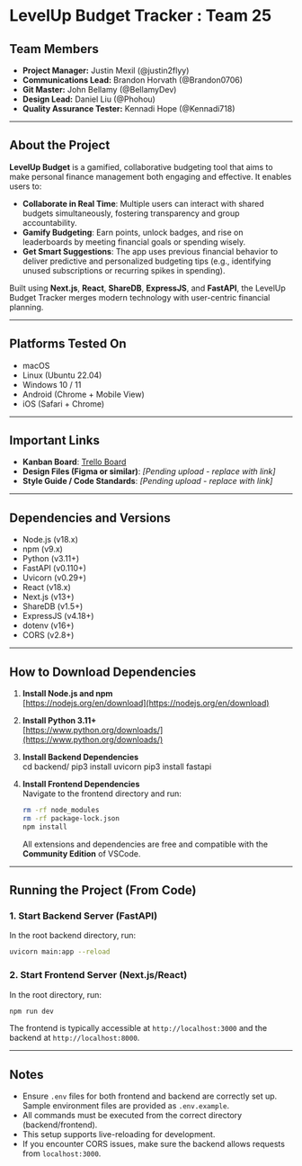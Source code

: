 # LevelUp Budget Tracker : Team 25

## Team Members

- **Project Manager:** Justin Mexil (@justin2flyy)  
- **Communications Lead:** Brandon Horvath (@Brandon0706)  
- **Git Master:** John Bellamy (@BellamyDev)  
- **Design Lead:** Daniel Liu (@Phohou)  
- **Quality Assurance Tester:** Kennadi Hope (@Kennadi718)

---

## About the Project

**LevelUp Budget** is a gamified, collaborative budgeting tool that aims to make personal finance management both engaging and effective. It enables users to:

- **Collaborate in Real Time**: Multiple users can interact with shared budgets simultaneously, fostering transparency and group accountability.
- **Gamify Budgeting**: Earn points, unlock badges, and rise on leaderboards by meeting financial goals or spending wisely.
- **Get Smart Suggestions**: The app uses previous financial behavior to deliver predictive and personalized budgeting tips (e.g., identifying unused subscriptions or recurring spikes in spending).

Built using **Next.js**, **React**, **ShareDB**, **ExpressJS**, and **FastAPI**, the LevelUp Budget Tracker merges modern technology with user-centric financial planning.

---

## Platforms Tested On

- macOS
- Linux (Ubuntu 22.04)
- Windows 10 / 11
- Android (Chrome + Mobile View)
- iOS (Safari + Chrome)

---

## Important Links

- **Kanban Board**: [Trello Board](https://trello.com/b/LSgXJFF5/csc-3380-team-25-project)  
- **Design Files (Figma or similar)**: _[Pending upload - replace with link]_  
- **Style Guide / Code Standards**: _[Pending upload - replace with link]_  

---

## Dependencies and Versions

- Node.js (v18.x)
- npm (v9.x)
- Python (v3.11+)
- FastAPI (v0.110+)
- Uvicorn (v0.29+)
- React (v18.x)
- Next.js (v13+)
- ShareDB (v1.5+)
- ExpressJS (v4.18+)
- dotenv (v16+)
- CORS (v2.8+)

---

## How to Download Dependencies

1. **Install Node.js and npm**  
   [https://nodejs.org/en/download](https://nodejs.org/en/download)

2. **Install Python 3.11+**  
   [https://www.python.org/downloads/](https://www.python.org/downloads/)

3. **Install Backend Dependencies**  
   cd backend/
   pip3 install uvicorn
   pip3 install fastapi


4. **Install Frontend Dependencies**  
   Navigate to the frontend directory and run:
   ```bash
   rm -rf node_modules
   rm -rf package-lock.json
   npm install
   ```

   All extensions and dependencies are free and compatible with the **Community Edition** of VSCode.

---

## Running the Project (From Code)

### 1. Start Backend Server (FastAPI)
In the root backend directory, run:
```bash
uvicorn main:app --reload
```

### 2. Start Frontend Server (Next.js/React)
In the root directory, run:
```bash
npm run dev
```

The frontend is typically accessible at `http://localhost:3000` and the backend at `http://localhost:8000`.

---

## Notes

- Ensure `.env` files for both frontend and backend are correctly set up. Sample environment files are provided as `.env.example`.
- All commands must be executed from the correct directory (backend/frontend).
- This setup supports live-reloading for development.
- If you encounter CORS issues, make sure the backend allows requests from `localhost:3000`.
